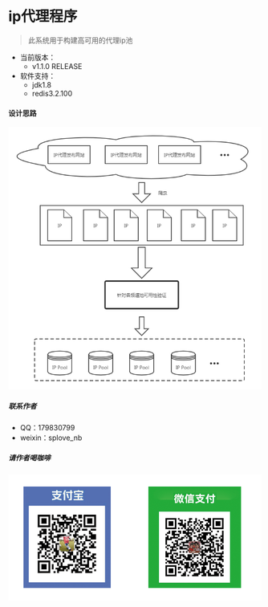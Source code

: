 # ip代理程序
> 此系统用于构建高可用的代理ip池

* 当前版本： 
    * v1.1.0 RELEASE
* 软件支持： 
    * jdk1.8
    * redis3.2.100
    
#### 设计思路

![设计思路](https://github.com/splove/proxyip_pools/blob/master/image/design.png)
    
##### 联系作者
- QQ：179830799
- weixin：splove_nb

##### 请作者喝咖啡
![喝咖啡](https://github.com/splove/proxyip_pools/blob/master/image/sponsor.png)
